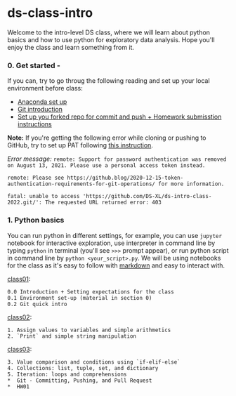 # ds-class-intro

Welcome to the intro-level DS class, where we will learn about python basics and how to use python for exploratory data analysis. Hope you'll enjoy the class and learn something from it.

### 0. Get started - 
If you can, try to go throug the following reading and set up your local environment before class:

- [Anaconda set up](https://github.com/DS-XL/ds_intro_2024/blob/master/python_basics/class01/Anaconda_setup.md) 
- [Git introduction](https://github.com/DS-XL/ds_intro_2024/blob/master/python_basics/class01/git_setup.md)
- [Set up you forked repo for commit and push + Homework submisstion instructions](https://github.com/DS-XL/ds_intro_2024/blob/master/Git-setup-and-hw-instruction.md)

**Note:** If you're getting the following error while cloning or pushing to GitHub, try to set up PAT following [this instruction](https://docs.github.com/en/github/authenticating-to-github/keeping-your-account-and-data-secure/creating-a-personal-access-token#creating-a-token).

*Error message:*
`remote: Support for password authentication was removed on August 13, 2021. Please use a personal access token instead.`

`remote: Please see https://github.blog/2020-12-15-token-authentication-requirements-for-git-operations/ for more information.`

`fatal: unable to access 'https://github.com/DS-XL/ds-intro-class-2022.git/': The requested URL returned error: 403`


### 1. Python basics
You can run python in different settings, for example, you can use `jupyter` notebook for interactive exploration, use interpreter in command line by typing `python` in terminal (you'll see `>>>` prompt appear), or run python script in command line by `python <your_script>.py`. We will be using notebooks for the class as it's easy to follow with [markdown](https://guides.github.com/features/mastering-markdown/) and easy to interact with.

[class01](https://github.com/DS-XL/ds_intro_2024/tree/master/python_basics/class01):

	0.0 Introduction + Setting expectations for the class
	0.1 Environment set-up (material in section 0)
	0.2 Git quick intro
	 

	
[class02](https://github.com/DS-XL/ds_intro_2024/tree/master/python_basics/class01):

	1. Assign values to variables and simple arithmetics
	2. `Print` and simple string manipulation

[class03](https://github.com/DS-XL/ds_intro_2024/tree/master/python_basics/class01):

	3. Value comparison and conditions using `if-elif-else`
	4. Collections: list, tuple, set, and dictionary
	5. Iteration: loops and comprehensions
	*  Git - Committing, Pushing, and Pull Request
	*  HW01